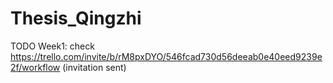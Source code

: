 # Thesis_Qingzhi

TODO Week1: check https://trello.com/invite/b/rM8pxDYO/546fcad730d56deeab0e40eed9239e2f/workflow (invitation sent)



